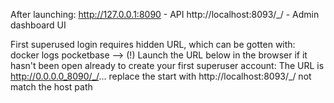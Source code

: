 After launching:
http://127.0.0.1:8090 - API
http://localhost:8093/_/ - Admin dashboard UI

First superused login requires hidden URL, which can be gotten with:
docker logs pocketbase
--> (!) Launch the URL below in the browser if it hasn't been open already to create your first superuser account:
The URL is http://0.0.0.0_8090/_/... replace the start with http://localhost:8093/_/ not match the host path